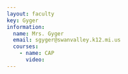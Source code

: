 ```yaml
---
layout: faculty
key: Gyger
information:
  name: Mrs. Gyger
  email: sgyger@swanvalley.k12.mi.us
  courses:
    - name: CAP
      video:
---
```

